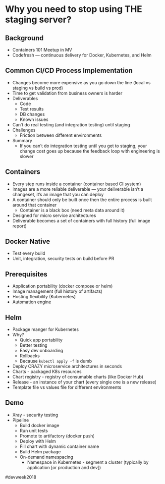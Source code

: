 # Why you need to stop using THE staging server?
## Background
* Containers 101 Meetup in MV
* Codefresh — continuous delivery for Docker, Kubernetes, and Helm
	
## Common CI/CD Process Implementation
* Changes become more expensive as you go down the line (local vs staging vs build vs prod)
* Time to get validation from business owners is harder
* Deliverables
	* Code
	* Test results
	* DB changes
	* Known issues
* Can’t do real testing (and integration testing) until staging
* Challenges
	* Friction between different environments
* Summary
	* If you can’t do integration testing until you get to staging, your change cost goes up because the feedback loop with engineering is slower
## Containers
* Every step runs inside a container (container based CI system)
* Images are a more reliable deliverable — your deliverable isn’t a changeset, it’s an image that you can deploy
* A container should only be built once then the entire process is built around that container
	* Container is a black box (need meta data around it)
* Designed for micro service architectures
* Deliverable becomes a set of containers with full history (full image report)
## Docker Native
* Test every build
* Unit, integration, security tests on build before PR
## Prerequisites
* Application portability (docker compose or helm)
* Image management (full history of artifacts)
* Hosting flexibility (Kubernetes)
* Automation engine
## Helm
* Package manger for Kubernetes
* Why?
	* Quick app portability
	* Better testing
	* Easy dev onboarding
	* Rollbacks
	* Because `kubectl apply -f` is dumb
* Deploy CRAZY microservice architectures in seconds
* Charts - packaged K8s resources
* Chart registry - registry of consumable charts (like Docker Hub)
* Release - an instance of your chart (every single one is a new release)
* Template file vs values file for different environments
## Demo
* Xray - security testing
* Pipeline
	* Build docker image
	* Run unit tests
	* Promote to artifactory (docker push)
	* Deploy with Helm
	* Fill chart with dynamic container name
	* Build Helm package
	* On-demand namespacing
		* Namespace in Kubernetes - segment a cluster (typically by application [or production and dev])

#devweek2018
